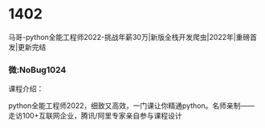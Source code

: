 # 1402
马哥-python全能工程师2022-挑战年薪30万|新版全栈开发爬虫|2022年|重磅首发|更新完结
### 微:NoBug1024 


课程介绍：

python全能工程师2022，细致又高效，一门课让你精通python。名师亲制——走访100+互联网企业，腾讯/阿里专家亲自参与课程设计

